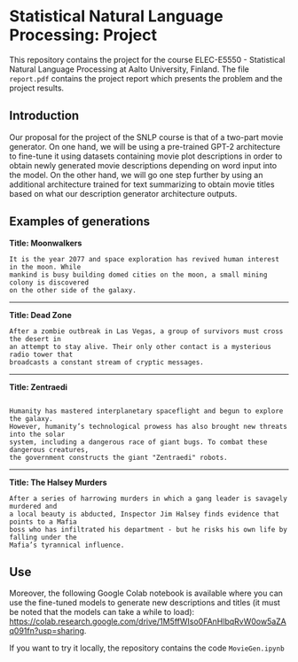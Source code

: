 # Statistical Natural Language Processing: Project
This repository contains the project for the course ELEC-E5550 - Statistical Natural Language Processing at Aalto University, Finland.
The file `report.pdf` contains the project report which presents the problem and the project results.

## Introduction

Our proposal for the project of the SNLP course is that of a two-part movie generator. On one
hand, we will be using a pre-trained GPT-2 architecture to fine-tune it using datasets containing movie
plot descriptions in order to obtain newly generated movie descriptions depending on word input into
the model. On the other hand, we will go one step further by using an additional architecture trained
for text summarizing to obtain movie titles based on what our description generator architecture
outputs.


## Examples of generations

**Title: Moonwalkers**

```
It is the year 2077 and space exploration has revived human interest in the moon. While
mankind is busy building domed cities on the moon, a small mining colony is discovered
on the other side of the galaxy.
```

---

**Title: Dead Zone**
```
After a zombie outbreak in Las Vegas, a group of survivors must cross the desert in
an attempt to stay alive. Their only other contact is a mysterious radio tower that
broadcasts a constant stream of cryptic messages.
```

---
**Title: Zentraedi**
```

Humanity has mastered interplanetary spaceflight and begun to explore the galaxy.
However, humanity’s technological prowess has also brought new threats into the solar
system, including a dangerous race of giant bugs. To combat these dangerous creatures,
the government constructs the giant "Zentraedi" robots.
```
---
**Title: The Halsey Murders**
```
After a series of harrowing murders in which a gang leader is savagely murdered and
a local beauty is abducted, Inspector Jim Halsey finds evidence that points to a Mafia
boss who has infiltrated his department - but he risks his own life by falling under the
Mafia’s tyrannical influence.
```



## Use
Moreover, the following Google Colab notebook is available where you can use the fine-tuned models
to generate new descriptions and titles (it must be noted that the models can take a while to load):
https://colab.research.google.com/drive/1M5ffWIso0FAnHlbqRvW0ow5aZAq091fn?usp=sharing.

If you want to try it locally, the repository contains the code `MovieGen.ipynb`